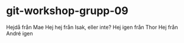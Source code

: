 # git-workshop-grupp-09
Hejdå från Mae
Hej hej från Isak, eller inte?
Hej igen från Thor
Hej från André igen